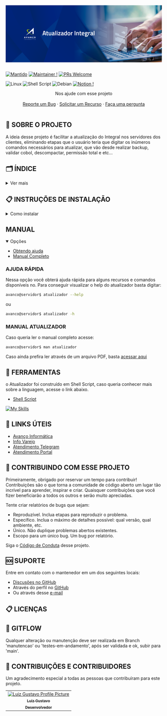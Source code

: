 <h1 align="center">
    <img src="./Imagens/capa_atualizador_do_integral.png" />
</h1>

###


###
[![Mantido](https://img.shields.io/badge/Mantido%3F-sim-green.svg)](https://GitHub.com/Naereen/StrapDown.js/graphs/commit-activity)
[![Maintainer !](https://img.shields.io/badge/mantenedor-luizgustavo-blue)](https://github.com/ketteiGustavo)
[![PRs Welcome](https://img.shields.io/badge/PRs-bem_vindas-brightgreen.svg?style=flat-square)](http://makeapullrequest.com)

![Linux](https://img.shields.io/badge/Linux-FCC624?style=for-the-badge&logo=linux&logoColor=black)
![Shell Script](https://img.shields.io/badge/shell_script-%23121011.svg?style=for-the-badge&logo=gnu-bash&logoColor=white)
![Debian](https://img.shields.io/badge/Debian-D70A53?style=for-the-badge&logo=debian&logoColor=white)
[![Notion !](https://img.shields.io/badge/Notion-%23000000.svg?style=for-the-badge&logo=notion&logoColor=white)](https://www.notion.so/Manual-Atualizador-Autom-tico-em-constru-o-44c13ed760b9426aaa7b0752f7e606e7?pvs=4)



<div align="center">
  Nos ajude com esse projeto
  <br />
  <br />
  <a href="https://github.com/ketteiGustavo/atualizador/issues/new?assignees=&labels=&projects=&template=bug_report.md&title=">Reporte um Bug</a>
  ·
  <a href="https://github.com/ketteiGustavo/atualizador/issues/new?assignees=&labels=&projects=&template=solicitar-um-recurso.md&title=">Solicitar um Recurso</a>
  ·
  <a href="https://github.com/ketteiGustavo/atualizador/discussions">Faça uma pergunta</a>
</div>

<div align="center">
<br />
</div>

## 📖 SOBRE O PROJETO

A ideia desse projeto é facilitar a atualização do Integral nos servidores dos clientes, eliminando etapas que o usuário teria que digitar os inúmeros comandos necessários para atualizar, que vão desde realizar backup, validar cobol, descompactar, permissão total e etc...

## 🗂️ ÍNDICE
<details closed="closed">
<summary>Ver mais</summary>

- [Sobre](#-sobre-o-projeto)
- [Instruções](#-instruções-de-instalação)
- [Ferramentas](#-ferramentas)
- [Links Úteis](#-links-úteis)
- [Contribua com esse projeto](#-contribuindo-com-esse-projeto)
- [Suporte](#-suporte)
- [Licenças](#-licenças)
- [Gitflow](#-gitflow)
- [Contribuições](#-contribuições-e-contribuidores)


</details>

##

## 📋 INSTRUÇÕES DE INSTALAÇÃO
<details closed="closed">
<summary>Como instalar</summary>

### Pré-requisitos

- Sistema Integral
- Conexão com a Internet
- Putty
- VPN (se necessário)
- Acesso ao servidor por terminal Putty

#### Etapas

O configurarAtualizador deve ser executado como root, pois ele irá gravar as permissões corretas nos programas e nas páginas atualizadas dos manuais.

- 1º Execute o comando abaixo, para realizar o Download mais recente da configuração inicial. Caso tenha o pacote offline execute a etapa da instalação offline.


```bash
root@servidor$ wget "bit.ly/configurarAtualizador" -P "/u/rede/avanco"

```

- 2º Execute o comando para iniciar a configuração

##### obs.: Necessário rodar como 'ROOT'
```bash
root@servidor$ bash /u/rede/avanco/configurarAtualizador.sh
```
- 3º Execute o comando do Atualizador
##### obs.: Nesse momento deverá estar como usuario 'Avanco'
```bash
avanco@servidor$ atualizador
```

#### Caso queira ver o manual completo com as etapas [acesse aqui]()

</details>

## MANUAL
<details open="open">
<summary>Opções</summary>

 - [Obtendo ajuda](#-ajuda-rápida)
 - [Manual Completo](#-manual-atualizador)
</details>

### AJUDA RÁPIDA
Nessa opção você obterá ajuda rápida para alguns recursos e comandos disponíveis no. Para conseguir visualizar o help do atualizador basta digitar:
```bash
avanco@servidor$ atualizador --help
```
ou

```bash
avanco@servidor$ atualizador -h
```


### MANUAL ATUALIZADOR
Caso queria ler o manual completo acesse:
```bash
avanco@servidor$ man atualizador
```
Caso ainda prefira ler através de um arquivo PDF, basta [acessar aqui]()

## 🔨 FERRAMENTAS
o Atualizador foi construído em Shell Script, caso queria conhecer mais sobre a linguagem, acesse o link abaixo.
- [Shell Script](https://pt.wikipedia.org/wiki/Shell_script)

[![My Skills](https://skillicons.dev/icons?i=bash)](https://skillicons.dev)

## 🔗 LINKS ÚTEIS
- [Avanço Informática](https://novo.avancoinfo.net/session/login)
- [Info Varejo](https://www.infovarejo.com.br/)
- [Atendimento Telegram](https://t.me/avancoinformatica_bot)
- [Atendimento Portal](https://novo.avancoinfo.net/novoPortal/atendimento)

## 🤝 CONTRIBUINDO COM ESSE PROJETO
Primeiramente, obrigado por reservar um tempo para contribuir! Contribuições são o que torna a comunidade de código aberto um lugar tão incrível para aprender, inspirar e criar. Quaisquer contribuições que você fizer beneficiarão a todos os outros e serão muito apreciadas.

Tente criar relatórios de bugs que sejam:

- Reproduzível. Inclua etapas para reproduzir o problema.
- Específico. Inclua o máximo de detalhes possível: qual versão, qual ambiente, etc.
- Único. Não duplique problemas abertos existentes.
- Escopo para um único bug. Um bug por relatório.

Siga o [Código de Conduta](documentos/CODIGO_DE_CONDUTA.md) desse projeto.

## 🆘 SUPORTE
Entre em contato com o mantenedor em um dos seguintes locais:
- [Discusões no GitHub](https://github.com/ketteiGustavo/atualizador/discussions)
- Através do perfil no [GitHub](https://github.com/ketteiGustavo)
- Ou através desse [e-mail](mailto:luiz.gustavo@avancoinfo.com.br)

## 📋 LICENÇAS

## 🔐 GITFLOW
Qualquer alteração ou manutenção deve ser realizada em Branch 'manutencao' ou 'testes-em-andamento', após ser validada e ok, subir para 'main'.


## 🤝 CONTRIBUIÇÕES E CONTRIBUIDORES

Um agradecimento especial a todas as pessoas que contribuíram para este projeto.

<table>
  <tr>
    <td align="center">
      <a href="#">
        <img src="https://avatars.githubusercontent.com/u/140563277?v=4" width="100px;" alt="Luiz Gustavo Profile Picture"/><br>
        <sub>
          <b>Luiz Gustavo</b><br>
        </sub>
        <sub>
          <b>Desenvolvedor
        </sub>
      </a>
    </td>
  </tr>
</table>

